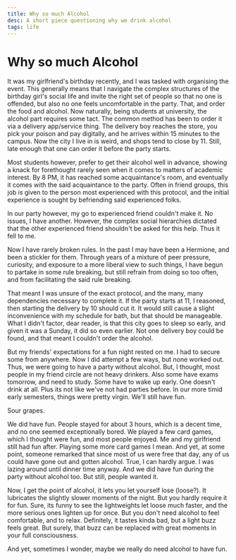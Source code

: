 ```yaml
---
title: Why so much Alcohol
desc: A short piece questioning why we drink alcohol
tags: life
---
```


# Why so much Alcohol

It was my girlfriend's birthday recently, and I was tasked with organising the event. This generally means that I navigate the complex structures of the birthday girl's social life and invite the right set of people so that no one is offended, but also no one feels uncomfortable in the party. That, and order the food and alcohol. Now naturally, being students at university, the alcohol part requires some tact. The common method has been to order it via a delivery app/service thing. The delivery boy reaches the store, you pick your poison and pay digitally, and he arrives within 15 minutes to the campus. Now the city I live in is weird, and shops tend to close by 11. Still, late enough that one can order it before the party starts. 

Most students however, prefer to get their alcohol well in advance, showing a knack for forethought rarely seen when it comes to matters of academic interest. By 8 PM, it has reached some acquaintance's room, and eventually it comes with the said acquaintance to the party. Often in friend groups, this job is given to the person most experienced with this protocol, and the initial experience is sought by befriending said experienced folks.

In our party however, my go to experienced friend couldn't make it. No issues, I have another. However, the complex social hierarchies dictated that the other experienced friend shouldn't be asked for this help. Thus it fell to me.

Now I have rarely broken rules. In the past I may have been a Hermione, and been a stickler for them. Through years of a mixture of peer pressure, curiosity, and exposure to a more liberal view to such things, I have begun to partake in some rule breaking, but still refrain from doing so too often, and from facilitating the said rule breaking. 

That meant I was unsure of the exact protocol, and the many, many dependencies necessary to complete it. If the party starts at 11, I reasoned, then starting the delivery by 10 should cut it. It would still cause a slight inconvenience with my schedule for bath, but that should be manageable. What I didn't factor, dear reader, is that this city goes to sleep so early, and given it was a Sunday, it did so even earlier. Not one delivery boy could be found, and that meant I couldn't order the alcohol.

But my friends' expectations for a fun night rested on me. I had to secure some from anywhere. Now I did attempt a few ways, but none worked out. Thus, we were going to have a party without alcohol. But, I thought, most people in my friend circle are not heavy drinkers. Also some have exams tomorrow, and need to study. Some have to wake up early. One doesn't drink at all. Plus its not like we've not had parties before. In our more timid early semesters, things were pretty virgin. We'll still have fun.

Sour grapes.

We did have fun. People stayed for about 3 hours, which is a decent time, and no one seemed exceptionally bored. We played a few card games, which I thought were fun, and most people enjoyed. Me and my girlfriend still had fun after. Playing some more card games I mean. And yet, at some point, someone remarked that since most of us were free that day, any of us could have gone out and gotten alcohol. True, I can hardly argue. I was lazing around until dinner time anyway. And we did have fun during the party without alcohol too. But still, people wanted it. 

Now, I get the point of alcohol, it lets you let yourself lose (loose?). It lubricates the slightly slower moments of the night. But you hardly require it for fun. Sure, its funny to see the lightweights let loose much faster, and the more serious ones lighten up for once. But you don't need alcohol to feel comfortable, and to relax. Definitely, it tastes kinda bad, but a light buzz feels great. But surely, that buzz can be replaced with great moments in your full consciousness.

And yet, sometimes I wonder, maybe we really do need alcohol to have fun.

